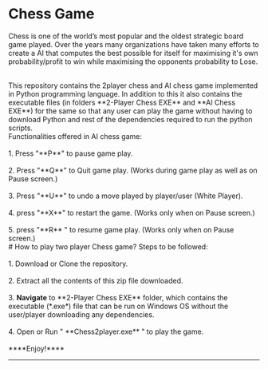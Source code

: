# Chess Game
Chess is one of the world’s most popular and the oldest strategic board game played. Over the years many organizations have taken many efforts to create a AI that computes the best possible for itself for maximising it's own probability/profit to win while maximising the opponents probability to Lose.    

<br>
This repository contains the 2player chess and AI chess game implemented in Python programming language. In addition to this it also contains the executable files (in folders **2-Player Chess EXE** and **AI Chess EXE**) for the same so that any user can play the game without having to download Python and rest of the dependencies required to run the python scripts.    
<br>
Functionalities offered in AI chess game:
<br><br>1. Press "**P**" to pause game play.
<br><br>2. Press "**Q**" to Quit game play. (Works during game play as well as on Pause screen.)
<br><br>3. Press "**U**" to undo a move played by player/user (White Player).
<br><br>4. press "**X**" to restart the game. (Works only when on Pause screen.)
<br><br>5. press "**R** " to resume game play. (Works only when on Pause screen.)


<br>
# How to play two player Chess game?
Steps to be followed:
<br><br>1. Download or Clone the repository.
<br><br>2. Extract all the contents of this zip file downloaded. 
<br><br>3. <b>Navigate</b> to **2-Player Chess EXE** folder, which contains the executable (*.exe*) file that can be run on Windows OS without the user/player downloading any dependencies.
<br><br>4. Open or Run " **Chess2player.exe** " to play the game.
<br><br>****Enjoy!****

<hr>
